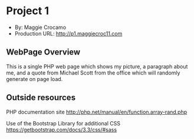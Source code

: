 # Project 1
+ By: Maggie Crocamo
+ Production URL: http://p1.maggiecroc11.com

## WebPage Overview
This is a single PHP web page which shows my picture,
a paragraph about me, and a quote from Michael Scott
from the office which will randomly generate on page load.


## Outside resources
PHP documentation site
http://php.net/manual/en/function.array-rand.php

Use of the Bootstrap Library for additional CSS
https://getbootstrap.com/docs/3.3/css/#sass

